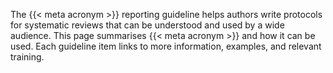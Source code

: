 The {{< meta acronym >}} reporting guideline helps authors write protocols for systematic reviews that can be understood and used by a wide audience. This page summarises {{< meta acronym >}} and how it can be used. Each guideline item links to more information, examples, and relevant training.
